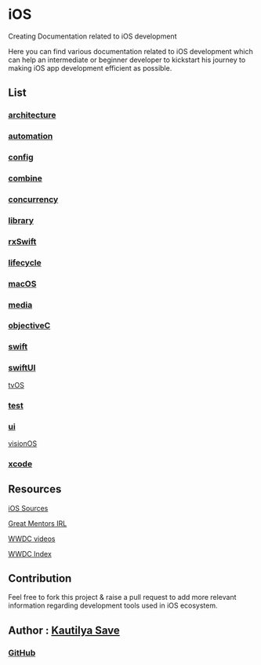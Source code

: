 # iOS

Creating Documentation related to iOS development

Here you can find various documentation related to iOS development which can help an intermediate or beginner developer to kickstart his journey to making iOS app development efficient as possible.

## List

### [architecture](ReadMe_architecture.md)

### [automation](README_automation.md)

### [config](README_config)

### [combine](README_combine.md)

### [concurrency](README_concurrency.md)

### [library](README_library.md)

### [rxSwift](README_rxSwift.md)

### [lifecycle](README_lifecycle.md)

### [macOS](README_macOS.md)

### [media](/ios/media/README_media.md)
### [objectiveC](README_objectiveC.md)

### [swift](README_swift.md)

### [swiftUI](README_swiftUI.md)

[tvOS](README_tvOS.md)

### [test](README_test.md)

### [ui](README_ui.md)

[visionOS](README_visionOS.md)
### [xcode](README_xcode.md)

## Resources

[iOS Sources](/misc/resources#iOS)

[Great Mentors IRL](/misc/resources#Offline)

[WWDC videos](https://github.com/insidegui/WWDC?)

[WWDC Index](https://nonstrict.eu/wwdcindex)

## Contribution

Feel free to fork this project & raise a pull request to add more relevant information regarding development tools used in iOS ecosystem.

## Author : [Kautilya Save](https://sensehack.github.io/)

### [GitHub](https://github.com/SensehacK)
